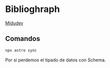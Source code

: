 # Biblioghraph

[Midudev](https://www.youtube.com/watch?v=WHqZAXHZN_w)

## Comandos

```bash
npx astro sync
```

Por si perdemos el tipado de datos con Schema.

